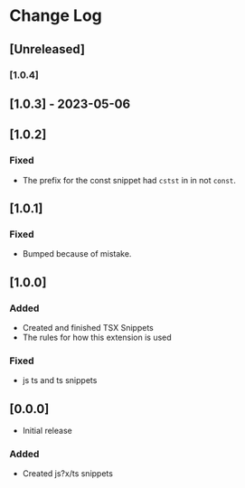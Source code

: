 # Change Log

## [Unreleased]

### [1.0.4]

## [1.0.3] - 2023-05-06


## [1.0.2]

### Fixed 

- The prefix for the const snippet had `cstst` in in not `const`.

## [1.0.1]

### Fixed

- Bumped because of mistake.

## [1.0.0]


### Added

- Created and finished TSX Snippets
- The rules for how this extension is used

### Fixed

-  js ts and ts snippets

## [0.0.0]

- Initial release

### Added
- Created js?x/ts snippets
